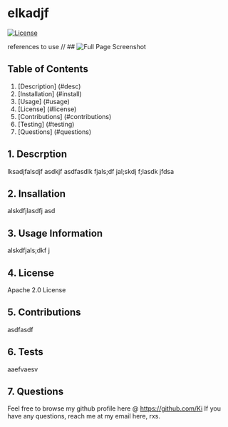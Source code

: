 #                             elkadjf
[![License](https://img.shields.io/badge/License-Apache_2.0-blue.svg)](https://opensource.org/licenses/Apache-2.0)


references to use 
// ## ![Full Page Screenshot](./assets/images/1682008205626.png)


##  Table of Contents  

1. [Description] (#desc)
2. [Installation] (#install)
3. [Usage] (#usage)
4. [License] (#license) 
5. [Contributions] (#contributions)
6. [Testing] (#testing)
7. [Questions] (#questions) 

<a name="desc"></a>
## 1. Descrption

lksadjfalsdjf asdkjf asdfasdlk fjals;df jal;skdj f;lasdk jfdsa 

<a name="install"></a>
## 2. Insallation
alskdfjlasdfj asd

<a name="usage"></a>
## 3. Usage Information

alskdfjals;dkf j

<a name="license"></a>
## 4. License  

Apache 2.0 License

 
<a name="contributions"></a>
## 5. Contributions 

asdfasdf

<a name="testing"></a>
## 6. Tests

aaefvaesv

<a name="questions"></a>
## 7. Questions 

Feel free to browse my github profile here @ https://github.com/Ki
If you have any questions, reach me at my email here, rxs.

